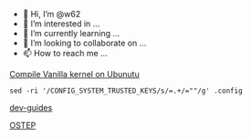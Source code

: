 - 👋 Hi, I’m @w62
- 👀 I’m interested in ...
- 🌱 I’m currently learning ...
- 💞️ I’m looking to collaborate on ...
- 📫 How to reach me ...

<!---
w62/w62 is a ✨ special ✨ repository because its `README.md` (this file) appears on your GitHub profile.
You can click the Preview link to take a look at your changes.
--->
[Compile Vanilla kernel on Ubunutu](https://veithen.io/2013/12/19/ubuntu-vanilla-kernel.html)

`sed -ri '/CONFIG_SYSTEM_TRUSTED_KEYS/s/=.+/=""/g' .config `

[dev-guides](https://cs4118.github.io/dev-guides/)

[OSTEP](https://pages.cs.wisc.edu/~remzi/OSTEP/)
